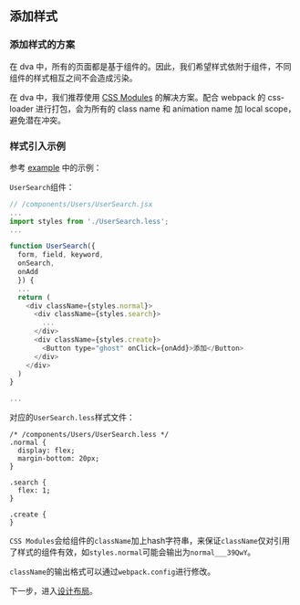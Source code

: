## 添加样式

### 添加样式的方案

在 dva 中，所有的页面都是基于组件的。因此，我们希望样式依附于组件，不同组件的样式相互之间不会造成污染。

在 dva 中，我们推荐使用 [CSS Modules](https://github.com/css-modules/css-modules) 的解决方案。配合 webpack 的 css-loader 进行打包，会为所有的 class name 和 animation name 加 local scope，避免潜在冲突。

### 样式引入示例

参考 [example](https://github.com/dvajs/dva/tree/master/examples/user-dashboard/src) 中的示例：

`UserSearch`组件：

```js
// /components/Users/UserSearch.jsx
...
import styles from './UserSearch.less';
...

function UserSearch({
  form, field, keyword,
  onSearch,
  onAdd
  }) {
  ...
  return (
    <div className={styles.normal}>
      <div className={styles.search}>
        ...
      </div>
      <div className={styles.create}>
        <Button type="ghost" onClick={onAdd}>添加</Button>
      </div>
    </div>
  )
}

...
```

对应的`UserSearch.less`样式文件：

```less
/* /components/Users/UserSearch.less */
.normal {
  display: flex;
  margin-bottom: 20px;
}

.search {
  flex: 1;
}

.create {
}

```

`CSS Modules`会给组件的`className`加上hash字符串，来保证`className`仅对引用了样式的组件有效，如`styles.normal`可能会输出为`normal___39QwY`。

`className`的输出格式可以通过`webpack.config`进行修改。

下一步，进入[设计布局](./11-设计布局.md)。

